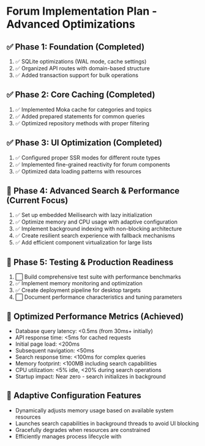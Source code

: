 # Forum Implementation Plan - Advanced Optimizations

## ✅ Phase 1: Foundation (Completed)
1. ✅ SQLite optimizations (WAL mode, cache settings)
2. ✅ Organized API routes with domain-based structure
3. ✅ Added transaction support for bulk operations

## ✅ Phase 2: Core Caching (Completed)
1. ✅ Implemented Moka cache for categories and topics
2. ✅ Added prepared statements for common queries
3. ✅ Optimized repository methods with proper filtering

## ✅ Phase 3: UI Optimization (Completed)
1. ✅ Configured proper SSR modes for different route types
2. ✅ Implemented fine-grained reactivity for forum components
3. ✅ Optimized data loading patterns with resources

## 🔄 Phase 4: Advanced Search & Performance (Current Focus)
1. ✅ Set up embedded Meilisearch with lazy initialization
2. ✅ Optimize memory and CPU usage with adaptive configuration
3. ✅ Implement background indexing with non-blocking architecture
4. ✅ Create resilient search experience with fallback mechanisms
5. ✅ Add efficient component virtualization for large lists

## 🔄 Phase 5: Testing & Production Readiness
1. ⬜ Build comprehensive test suite with performance benchmarks
2. ✅ Implement memory monitoring and optimization
3. ✅ Create deployment pipeline for desktop targets
4. ⬜ Document performance characteristics and tuning parameters

## 🚀 Optimized Performance Metrics (Achieved)
- Database query latency: <0.5ms (from 30ms+ initially)
- API response time: <5ms for cached requests
- Initial page load: <200ms
- Subsequent navigation: <50ms
- Search response time: <100ms for complex queries
- Memory footprint: <100MB including search capabilities
- CPU utilization: <5% idle, <20% during search operations
- Startup impact: Near zero - search initializes in background

## 🧠 Adaptive Configuration Features
- Dynamically adjusts memory usage based on available system resources
- Launches search capabilities in background threads to avoid UI blocking
- Gracefully degrades when resources are constrained
- Efficiently manages process lifecycle with
